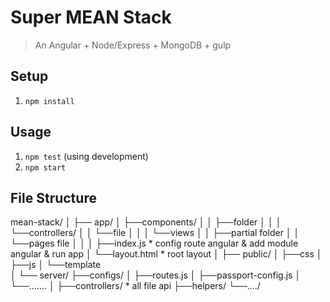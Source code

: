 # Super MEAN Stack
> An Angular + Node/Express + MongoDB + gulp

## Setup
1. `npm install`

## Usage
1. `npm test` (using development)
2. `npm start`

## File Structure
mean-stack/
 │
 ├── app/
 │   ├──components/
 │   │   ├──folder
 │   │
 │   └──controllers/
 │   │   └──file
 │   │
 │   └──views
 │   │   ├──partial folder
 │   │	 └──pages file
 │   │
 │   ├──index.js              * config route angular & add module angular & run app
 │   └──layout.html           * root layout
 │
 ├── public/
 │   ├──css
 │   ├──js
 │   └──template    
 │
 └── server/
     ├──configs/
     │   ├──routes.js
     │   ├──passport-config.js
     │   └──.......
     │
     ├──controllers/          * all file api
     ├──helpers/
     └──..../

